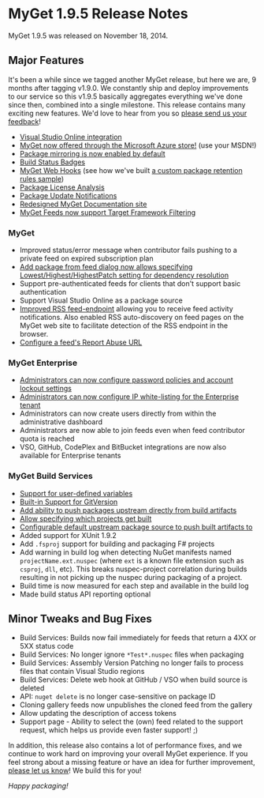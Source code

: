 # MyGet 1.9.5 Release Notes

MyGet 1.9.5 was released on November 18, 2014.

## Major Features
It's been a while since we tagged another MyGet release, but here we are, 9 months after tagging v1.9.0.
We constantly ship and deploy improvements to our service so this v1.9.5 basically aggregates everything we've done since then, combined into a single milestone.
This release contains many exciting new features. We'd love to hear from you so [please send us your feedback][9]!

* [Visual Studio Online integration][4]
* [MyGet now offered through the Microsoft Azure store!][16] (use your MSDN!)
* [Package mirroring is now enabled by default][0]
* [Build Status Badges][1]
* [MyGet Web Hooks][7] (see how we've built [a custom package retention rules sample][18])
* [Package License Analysis][8]
* [Package Update Notifications][10]
* [Redesigned MyGet Documentation site][12]
* [MyGet Feeds now support Target Framework Filtering][15]

### MyGet
* Improved status/error message when contributor fails pushing to a private feed on expired subscription plan
* [Add package from feed dialog now allows specifying Lowest/Highest/HighestPatch setting for dependency resolution][5]
* Support pre-authenticated feeds for clients that don't support basic authentication
* Support Visual Studio Online as a package source
* [Improved RSS feed-endpoint][11] allowing you to receive feed activity notifications. Also enabled RSS auto-discovery on feed pages on the MyGet web site to facilitate detection of the RSS endpoint in the browser.
* [Configure a feed's Report Abuse URL][19]

### MyGet Enterprise
* [Administrators can now configure password policies and account lockout settings][6]
* [Administrators can now configure IP white-listing for the Enterprise tenant][20]
* Administrators can now create users directly from within the administrative dashboard
* Administrators are now able to join feeds even when feed contributor quota is reached
* VSO, GitHub, CodePlex and BitBucket integrations are now also available for Enterprise tenants

### MyGet Build Services
* [Support for user-defined variables][17]
* [Built-in Support for GitVersion][2]
* [Add ability to push packages upstream directly from build artifacts][3]
* [Allow specifying which projects get built][13]
* [Configurable default upstream package source to push built artifacts to][14]
* Added support for XUnit 1.9.2
* Add ```.fsproj``` support for building and packaging F# projects
* Add warning in build log when detecting NuGet manifests named ```projectName.ext.nuspec``` (where ```ext``` is a known file extension such as ```csproj```, ```dll```, etc). This breaks nuspec-project correlation during builds resulting in not picking up the nuspec during packaging of a project.
* Build time is now measured for each step and available in the build log
* Made build status API reporting optional

## Minor Tweaks and Bug Fixes
* Build Services: Builds now fail immediately for feeds that return a 4XX or 5XX status code
* Build Services: No longer ignore ```*Test*.nuspec``` files when packaging
* Build Services: Assembly Version Patching no longer fails to process files that contain Visual Studio regions
* Build Services: Delete web hook at GitHub / VSO when build source is deleted
* API: ```nuget delete``` is no longer case-sensitive on package ID
* Cloning gallery feeds now unpublishes the cloned feed from the gallery
* Allow updating the description of access tokens
* Support page - Ability to select the (own) feed related to the support request, which helps us provide even faster support! ;)

In addition, this release also contains a lot of performance fixes, and we continue to work hard on improving your overall MyGet experience.
If you feel strong about a missing feature or have an idea for further improvement, [please let us know][9]! We build this for you!

_Happy packaging!_

[0]: http://blog.myget.org/post/2014/05/19/package-mirroring-is-now-enabled-by-default.aspx
[1]: http://blog.myget.org/post/2014/01/15/Build-Status-Badges.aspx
[2]: http://docs.myget.org/docs/reference/build-services#GitVersion_and_Semantic_Versioning
[3]: http://blog.myget.org/post/2014/06/26/Promoting-packages-generated-during-build.aspx
[4]: http://blog.myget.org/post/2014/05/12/Announcing-Visual-Studio-Online-integration.aspx
[5]: http://blog.myget.org/post/2014/05/05/Picking-the-right-dependency-version-adding-packages-from-NuGet.aspx
[6]: http://blog.myget.org/post/2014/04/25/Configuring-password-policies-and-account-lockout-using-MyGet-Enterprise.aspx
[7]: http://blog.myget.org/post/2014/09/10/Introducing-MyGet-webhooks.aspx
[8]: http://blog.myget.org/post/2014/06/03/Creating-a-license-report-for-your-NuGet-packages.aspx
[9]: http://myget.uservoice.com/
[10]: http://blog.myget.org/post/2014/09/23/Notifications-let-you-know-when-a-package-is-updated.aspx
[11]: http://blog.myget.org/post/2014/04/07/get-notified-of-feed-activity-through-rss.aspx
[12]: http://blog.myget.org/post/2014/03/03/MyGet-Documentation-site-redesigned.aspx
[13]: http://blog.myget.org/post/2014/03/10/Specifying-which-projects-get-built-with-MyGet-Build-Services.aspx
[14]: http://blog.myget.org/post/2014/03/25/Setting-default-package-sources-during-build.aspx
[15]: http://blog.myget.org/post/2014/10/08/myget-feeds-now-support-target-framework-filtering.aspx
[16]: http://blog.myget.org/post/2014/08/05/MyGet-now-offered-through-the-Microsoft-Azure-Store.aspx
[17]: http://blog.myget.org/post/2014/10/14/User-defined-environment-variables-in-MyGet-builds.aspx
[18]: http://blog.myget.org/post/2014/10/16/Implementing-custom-package-retention-using-webhooks.aspx
[19]: http://blog.myget.org/post/2014/08/18/Configure-a-feeds-Report-Abuse-URL.aspx
[20]: http://blog.myget.org/post/2014/11/13/IP-whitelisting-for-MyGet-Enterprise-customers.aspx

